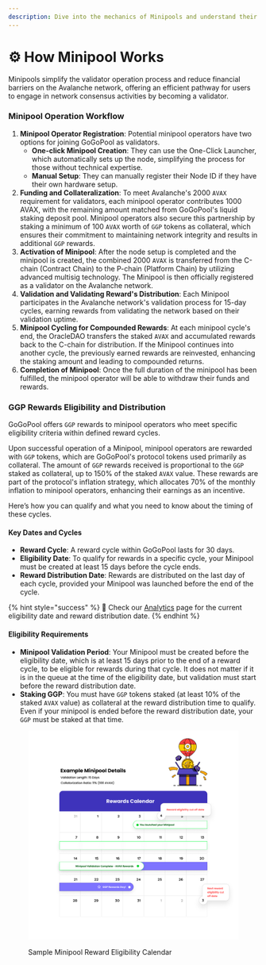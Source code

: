 ```yaml
---
description: Dive into the mechanics of Minipools and understand their operational flow.
---
```


# ⚙️ How Minipool Works

Minipools simplify the validator operation process and reduce financial barriers on the Avalanche network, offering an efficient pathway for users to engage in network consensus activities by becoming a validator.

### Minipool Operation Workflow

1. **Minipool Operator Registration**: Potential minipool operators have two options for joining GoGoPool as validators.
   * **One-click Minipool Creation**: They can use the One-Click Launcher, which automatically sets up the node, simplifying the process for those without technical expertise.
   * **Manual Setup**: They can manually register their Node ID if they have their own hardware setup.
2. **Funding and Collateralization**: To meet Avalanche's 2000 `AVAX` requirement for validators, each minipool operator contributes 1000 AVAX, with the remaining amount matched from GoGoPool's liquid staking deposit pool. Minipool operators also secure this partnership by staking a minimum of 100 `AVAX` worth of `GGP` tokens as collateral, which ensures their commitment to maintaining network integrity and results in additional `GGP` rewards.
3. **Activation of Minipool**: After the node setup is completed and the minipool is created, the combined 2000 `AVAX` is transferred from the C-chain (Contract Chain) to the P-chain (Platform Chain) by utilizing advanced multisig technology. The Minipool is then officially registered as a validator on the Avalanche network.
4. **Validation and Validating Reward's Distribution**: Each Minipool participates in the Avalanche network's validation process for 15-day cycles, earning rewards from validating the network based on their validation uptime.
5. **Minipool Cycling for Compounded Rewards**: At each minipool cycle's end, the OracleDAO transfers the staked `AVAX` and accumulated rewards back to the C-chain for distribution. If the Minipool continues into another cycle, the previously earned rewards are reinvested, enhancing the staking amount and leading to compounded returns.
6. **Completion of Minipool**: Once the full duration of the minipool has been fulfilled, the minipool operator will be able to withdraw their funds and rewards.

### GGP Rewards Eligibility and Distribution

GoGoPool offers `GGP` rewards to minipool operators who meet specific eligibility criteria within defined reward cycles.

Upon successful operation of a Minipool, minipool operators are rewarded with `GGP` tokens, which are GoGoPool's protocol tokens used primarily as collateral. The amount of `GGP` rewards received is proportional to the `GGP` staked as collateral, up to 150% of the staked `AVAX` value. These rewards are part of the protocol's inflation strategy, which allocates 70% of the monthly inflation to minipool operators, enhancing their earnings as an incentive.

Here’s how you can qualify and what you need to know about the timing of these cycles.

#### Key Dates and Cycles

* **Reward Cycle**: A reward cycle within GoGoPool lasts for 30 days.
* **Eligibility Date**: To qualify for rewards in a specific cycle, your Minipool must be created at least 15 days before the cycle ends.
* **Reward Distribution Date**: Rewards are distributed on the last day of each cycle, provided your Minipool was launched before the end of the cycle.

{% hint style="success" %}
🎈 Check our [Analytics](https://flipsidecrypto.xyz/GoGoPool/ggp-protocol-stats-PitGzK?tabIndex=2) page for the current eligibility date and reward distribution date.
{% endhint %}

#### Eligibility Requirements

* **Minipool Validation Period**: Your Minipool must be created before the eligibility date, which is at least 15 days prior to the end of a reward cycle, to be eligible for rewards during that cycle. It does not matter if it is in the queue at the time of the eligibility date, but validation must start before the reward distribution date.
* **Staking GGP**: You must have `GGP` tokens staked (at least 10% of the staked `AVAX` value) as collateral at the reward distribution time to qualify. Even if your minipool is ended before the reward distribution date, your `GGP` must be staked at that time.

<figure><img src="../../.gitbook/assets/image.png" alt=""><figcaption><p>Sample Minipool Reward Eligibility Calendar </p></figcaption></figure>
